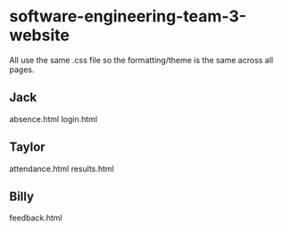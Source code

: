 # software-engineering-team-3-website

All use the same .css file so the formatting/theme is the same across all pages.

## Jack

absence.html
login.html

## Taylor

attendance.html
results.html

## Billy

feedback.html
